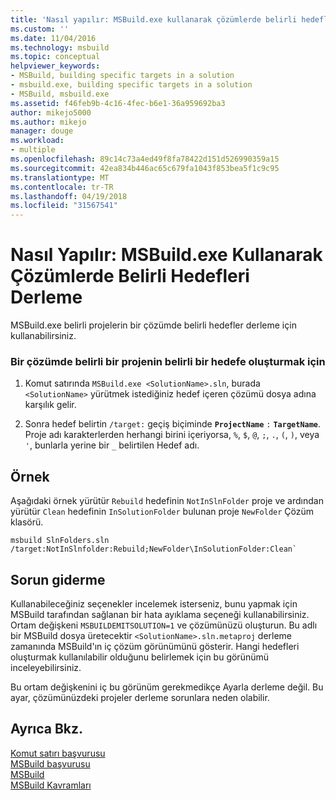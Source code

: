 ```yaml
---
title: 'Nasıl yapılır: MSBuild.exe kullanarak çözümlerde belirli hedefleri derleme | Microsoft Docs'
ms.custom: ''
ms.date: 11/04/2016
ms.technology: msbuild
ms.topic: conceptual
helpviewer_keywords:
- MSBuild, building specific targets in a solution
- msbuild.exe, building specific targets in a solution
- MSBuild, msbuild.exe
ms.assetid: f46feb9b-4c16-4fec-b6e1-36a959692ba3
author: mikejo5000
ms.author: mikejo
manager: douge
ms.workload:
- multiple
ms.openlocfilehash: 89c14c73a4ed49f8fa78422d151d526990359a15
ms.sourcegitcommit: 42ea834b446ac65c679fa1043f853bea5f1c9c95
ms.translationtype: MT
ms.contentlocale: tr-TR
ms.lasthandoff: 04/19/2018
ms.locfileid: "31567541"
---
```

# <a name="how-to-build-specific-targets-in-solutions-by-using-msbuildexe"></a>Nasıl Yapılır: MSBuild.exe Kullanarak Çözümlerde Belirli Hedefleri Derleme
MSBuild.exe belirli projelerin bir çözümde belirli hedefler derleme için kullanabilirsiniz.  
  
### <a name="to-build-a-specific-target-of-a-specific-project-in-a-solution"></a>Bir çözümde belirli bir projenin belirli bir hedefe oluşturmak için  
  
1.  Komut satırında `MSBuild.exe <SolutionName>.sln`, burada `<SolutionName>` yürütmek istediğiniz hedef içeren çözümü dosya adına karşılık gelir.  
  
2. Sonra hedef belirtin `/target:` geçiş biçiminde **`ProjectName`** `:` **`TargetName`**. Proje adı karakterlerden herhangi birini içeriyorsa, `%`, `$`, `@`, `;`, `.`, `(`, `)`, veya `'`, bunlarla yerine bir `_` belirtilen Hedef adı.
  
## <a name="example"></a>Örnek  
 Aşağıdaki örnek yürütür `Rebuild` hedefinin `NotInSlnFolder` proje ve ardından yürütür `Clean` hedefinin `InSolutionFolder` bulunan proje `NewFolder` Çözüm klasörü.  
  
```
msbuild SlnFolders.sln /target:NotInSlnfolder:Rebuild;NewFolder\InSolutionFolder:Clean`
```

## <a name="troubleshooting"></a>Sorun giderme

Kullanabileceğiniz seçenekler incelemek isterseniz, bunu yapmak için MSBuild tarafından sağlanan bir hata ayıklama seçeneği kullanabilirsiniz. Ortam değişkeni `MSBUILDEMITSOLUTION=1` ve çözümünüzü oluşturun. Bu adlı bir MSBuild dosya üretecektir `<SolutionName>.sln.metaproj` derleme zamanında MSBuild'ın iç çözüm görünümünü gösterir. Hangi hedefleri oluşturmak kullanılabilir olduğunu belirlemek için bu görünümü inceleyebilirsiniz.

Bu ortam değişkenini iç bu görünüm gerekmedikçe Ayarla derleme değil. Bu ayar, çözümünüzdeki projeler derleme sorunlara neden olabilir.

## <a name="see-also"></a>Ayrıca Bkz.  
 [Komut satırı başvurusu](../msbuild/msbuild-command-line-reference.md)   
 [MSBuild başvurusu](../msbuild/msbuild-reference.md)   
 [ MSBuild](../msbuild/msbuild.md)  
 [MSBuild Kavramları](../msbuild/msbuild-concepts.md)
